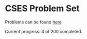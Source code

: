 # CSES Problem Set

Problems can be found [here](https://cses.fi/problemset/)

Current progress: 4 of 200 completed.
